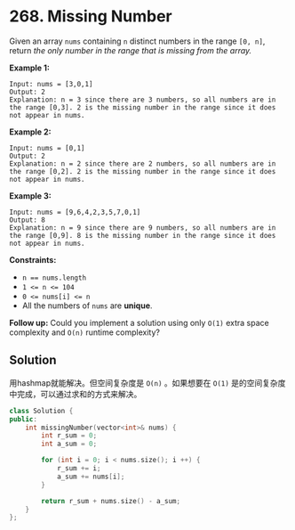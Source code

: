 # 268. Missing Number

Given an array `nums` containing `n` distinct numbers in the range `[0, n]`, return *the only number in the range that is missing from the array.*

**Example 1:**

```
Input: nums = [3,0,1]
Output: 2
Explanation: n = 3 since there are 3 numbers, so all numbers are in the range [0,3]. 2 is the missing number in the range since it does not appear in nums.

```

**Example 2:**

```
Input: nums = [0,1]
Output: 2
Explanation: n = 2 since there are 2 numbers, so all numbers are in the range [0,2]. 2 is the missing number in the range since it does not appear in nums.

```

**Example 3:**

```
Input: nums = [9,6,4,2,3,5,7,0,1]
Output: 8
Explanation: n = 9 since there are 9 numbers, so all numbers are in the range [0,9]. 8 is the missing number in the range since it does not appear in nums.

```

**Constraints:**

- `n == nums.length`
- `1 <= n <= 104`
- `0 <= nums[i] <= n`
- All the numbers of `nums` are **unique**.

**Follow up:** Could you implement a solution using only `O(1)` extra space complexity and `O(n)` runtime complexity?

## Solution

用hashmap就能解决。但空间复杂度是 `O(n)` 。如果想要在 `O(1)` 是的空间复杂度中完成，可以通过求和的方式来解决。

```cpp
class Solution {
public:
    int missingNumber(vector<int>& nums) {
        int r_sum = 0;
        int a_sum = 0;

        for (int i = 0; i < nums.size(); i ++) {
            r_sum += i;
            a_sum += nums[i];
        }

        return r_sum + nums.size() - a_sum;
    }
};
```